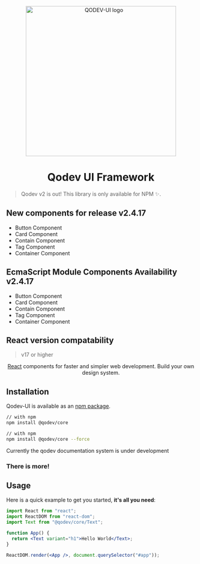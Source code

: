 <p align="center">
  <a href="#" rel="noopener" target="_blank"><img width="400" src="https://github.com/JMSevilla/qodev-core/blob/master/assets/qodevui.png" alt="QODEV-UI logo"></a></p>
</p>

<h1 align="center">Qodev UI Framework</h1>

> Qodev v2 is out! This library is only available for NPM ✨.

## New components for release v2.4.17

<ul>
  <li>Button Component</li>
  <li>Card Component</li>
  <li>Contain Component</li>
  <li>Tag Component</li>
  <li>Container Component</li>
</ul>

## EcmaScript Module Components Availability v2.4.17

<ul>
  <li>Button Component</li>
  <li>Card Component</li>
  <li>Contain Component</li>
  <li>Tag Component</li>
  <li>Container Component</li>
</ul>

## React version compatability

> v17 or higher

<div align="center">

[React](https://reactjs.org/) components for faster and simpler web development. Build your own design system.

</div>

## Installation

Qodev-UI is available as an [npm package](https://www.npmjs.com/package/@qodev/core).

```sh
// with npm
npm install @qodev/core
```

```sh
// with npm
npm install @qodev/core --force
```

Currently the qodev documentation system is under development

### There is more!

## Usage

Here is a quick example to get you started, **it's all you need**:

```jsx
import React from "react";
import ReactDOM from "react-dom";
import Text from "@qodev/core/Text";

function App() {
  return <Text variant="h1">Hello World</Text>;
}

ReactDOM.render(<App />, document.querySelector("#app"));
```
